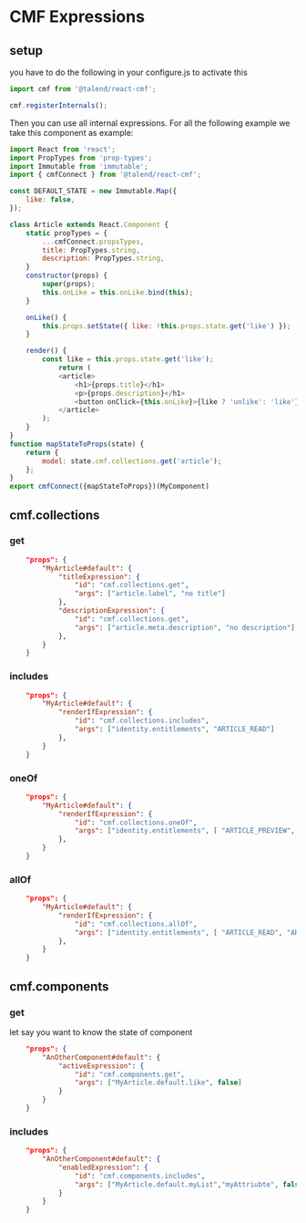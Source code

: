 # CMF Expressions

## setup

you have to do the following in your configure.js to activate this

```javascript
import cmf from '@talend/react-cmf';

cmf.registerInternals();
```

Then you can use all internal expressions.
For all the following example we take this component as example:

```javascript
import React from 'react';
import PropTypes from 'prop-types';
import Immutable from 'immutable';
import { cmfConnect } from '@talend/react-cmf';

const DEFAULT_STATE = new Immutable.Map({
	like: false,
});

class Article extends React.Component {
	static propTypes = {
		...cmfConnect.propsTypes,
		title: PropTypes.string,
		description: PropTypes.string,
	}
	constructor(props) {
		super(props);
		this.onLike = this.onLike.bind(this);
	}

	onLike() {
		this.props.setState({ like: !this.props.state.get('like') });
	}

	render() {
		const like = this.props.state.get('like');
			return (
			<article>
				<h1>{props.title}</h1>
				<p>{props.description}</h1>
				<button onClick={this.onLike}>{like ? 'unlike': 'like'}</button>
			</article>
		);
	}
}
function mapStateToProps(state) {
	return {
		model: state.cmf.collections.get('article');
	};
}
export cmfConnect({mapStateToProps})(MyComponent)
```

## cmf.collections

### get

```json
	"props": {
		"MyArticle#default": {
			"titleExpression": {
				"id": "cmf.collections.get",
				"args": ["article.label", "no title"]
			},
			"descriptionExpression": {
				"id": "cmf.collections.get",
				"args": ["article.meta.description", "no description"]
			},
		}
	}
```

### includes

```json
	"props": {
		"MyArticle#default": {
			"renderIfExpression": {
				"id": "cmf.collections.includes",
				"args": ["identity.entitlements", "ARTICLE_READ"]
			},
		}
	}
```

### oneOf

```json
	"props": {
		"MyArticle#default": {
			"renderIfExpression": {
				"id": "cmf.collections.oneOf",
				"args": ["identity.entitlements", [ "ARTICLE_PREVIEW", "ARTICLE_READ" ]]
			},
		}
	}
```
### allOf

```json
	"props": {
		"MyArticle#default": {
			"renderIfExpression": {
				"id": "cmf.collections.allOf",
				"args": ["identity.entitlements", [ "ARTICLE_READ", "ARTICLE_CREATE" ]]
			},
		}
	}
```

## cmf.components

### get

let say you want to know the state of component

```json
	"props": {
		"AnOtherComponent#default": {
			"activeExpression": {
				"id": "cmf.components.get",
				"args": ["MyArticle.default.like", false]
			}
		}
	}
```

### includes

```json
	"props": {
		"AnOtherComponent#default": {
			"enabledExpression": {
				"id": "cmf.components.includes",
				"args": ["MyArticle.default.myList","myAttriubte", false]
			}
		}
	}
```
